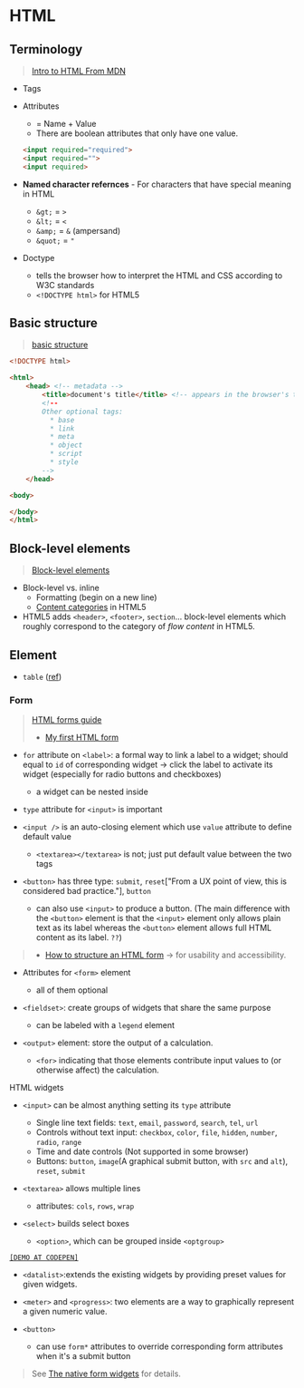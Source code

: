 # HTML
## Terminology
> [Intro to HTML From MDN](https://developer.mozilla.org/en-US/docs/Web/Guide/HTML/Introduction)

* Tags
* Attributes
  * = Name + Value
  * There are boolean attributes that only have one value.
  ```html
  <input required="required">
  <input required="">
  <input required>
  ```

* **Named character refernces** - For characters that have special meaning in HTML
  * `&gt;` = `>`
  * `&lt;` = `<`
  * `&amp;` = `&` (ampersand)
  * `&quot;` = `"`
* Doctype
  * tells the browser how to interpret the HTML and CSS according to W3C standards
  * `<!DOCTYPE html>` for HTML5

## Basic structure
> [basic structure](http://www.sitepoint.com/web-foundations/basic-structure-of-a-web-page/#page-structure__fig-doc-tree)

```HTML
<!DOCTYPE html>

<html>
	<head> <!-- metadata -->
		<title>document's title</title> <!-- appears in the browser's title bar & search result 
        <!--
        Other optional tags:
          * base
          * link
          * meta
          * object
          * script
          * style
        -->
	</head>

<body>

</body>
</html>

```

## Block-level elements
> [Block-level elements](https://developer.mozilla.org/en-US/docs/Web/HTML/Block-level_elements)

* Block-level vs. inline
  * Formatting (begin on a new line)
  * [Content categories](https://developer.mozilla.org/en-US/docs/Web/Guide/HTML/Content_categories) in HTML5
* HTML5 adds `<header>`, `<footer>`, `section`... block-level elements which roughly correspond to the category of *flow content* in HTML5.

## Element
* `table` ([ref](https://developer.mozilla.org/en-US/docs/Web/HTML/Element/table))

### Form
> [HTML forms guide](https://developer.mozilla.org/en-US/docs/Web/Guide/HTML/Forms)
> * [My first HTML form](https://developer.mozilla.org/en-US/docs/Web/Guide/HTML/Forms/My_first_HTML_form)

* `for` attribute on `<label>`: a formal way to link a label to a widget; should equal to `id` of corresponding widget -> click the label to activate its widget (especially for radio buttons and checkboxes)
  * a widget can be nested inside

* `type` attribute for `<input>` is important

* `<input />` is an auto-closing element which use `value` attribute to define default value
  *  `<textarea></textarea>` is not; just put default value between the two tags

* `<button>` has three type: `submit`, `reset`["From a UX point of view, this is considered bad practice."], `button`
  * can also use `<input>` to produce a button. (The main difference with the `<button>` element is that the `<input>` element only allows plain text as its label whereas the `<button>` element allows full HTML content as its label. `??`)

> * [How to structure an HTML form](https://developer.mozilla.org/en-US/docs/Web/Guide/HTML/Forms/How_to_structure_an_HTML_form) -> for usability and accessibility.

* Attributes for `<form>` element
  * all of them optional
* `<fieldset>`: create groups of widgets that share the same purpose
  * can be labeled with a `legend` element

* `<output>` element: store the output of a calculation.
  * `<for>` indicating that those elements contribute input values to (or otherwise affect) the calculation.

HTML widgets
* `<input>` can be almost anything setting its `type` attribute
  * Single line text fields: `text`, `email`, `password`, `search`, `tel`, `url`
  * Controls without text input: `checkbox`, `color`, `file`, `hidden`, `number`, `radio`, `range`
  * Time and date controls (Not supported in some browser)
  * Buttons: `button`, `image`(A graphical submit button, with `src` and `alt`), `reset`, `submit`

* `<textarea>` allows multiple lines
  * attributes: `cols`, `rows`, `wrap`

* `<select>` builds select boxes
  * `<option>`, which can be grouped inside `<optgroup>`

[`[DEMO AT CODEPEN]`](http://codepen.io/weicliu/pen/oxwwGq)

* `<datalist>`:extends the existing widgets by providing preset values for given widgets.

* `<meter>` and `<progress>`: two elements are a way to graphically represent a given numeric value.

* `<button>`
  * can use `form*` attributes to override corresponding form attributes when it's a submit button

> See [The native form widgets](https://developer.mozilla.org/en-US/docs/Web/Guide/HTML/Forms/The_native_form_widgets) for details.